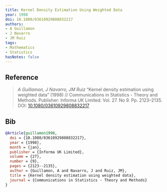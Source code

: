 ```yaml
---
title: Kernel Density Estimation Using Weighted Data
year: 1998
doi: 10.1080/03610929808832217
authors:
- A Guillamon
- J Navarro
- JM Ruiz
tags:
- Mathematics
- Statistics
hasNotes: false
---
```


## Reference

> <i>A Guillamon, J Navarro, JM Ruiz</i> “Kernel density estimation using weighted data” (1998) // Communications in Statistics - Theory and Methods. Publisher: Informa UK Limited. Vol.&nbsp;27. No&nbsp;9. Pp.&nbsp;2123–2135. DOI:&nbsp;<a href='https://doi.org/10.1080/03610929808832217'>10.1080/03610929808832217</a>

## Bib

```bib
@Article{guillamon1998,
  doi = {10.1080/03610929808832217},
  year = {1998},
  month = {jan},
  publisher = {Informa UK Limited},
  volume = {27},
  number = {9},
  pages = {2123--2135},
  author = {Guillamon, A and Navarro, J and Ruiz, JM},
  title = {Kernel density estimation using weighted data},
  journal = {Communications in Statistics - Theory and Methods}
}
```
